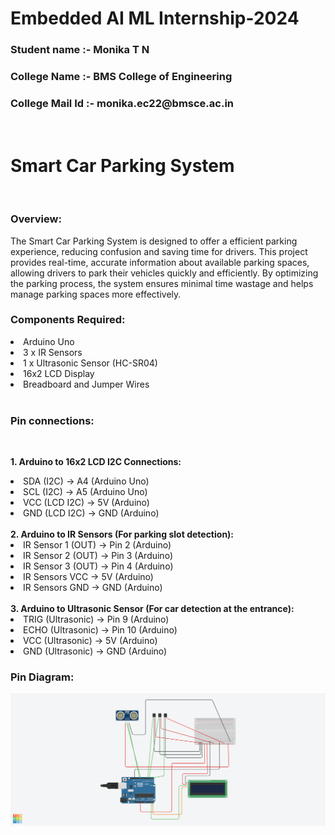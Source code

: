 # Embedded AI ML Internship-2024
<h3> Student name :- Monika T N</h3>
<h3>College Name :- BMS College of Engineering</h3>
<h3> College Mail Id :- monika.ec22@bmsce.ac.in</h3><br>

  
  <h1> Smart Car Parking System</h1><br>
 
  <h3>Overview:</h3> The Smart Car Parking System is designed to offer a efficient parking experience, reducing confusion and saving time for drivers. This project provides real-time, accurate information about available parking spaces, allowing drivers to park their vehicles quickly and efficiently. By optimizing the parking process, the system ensures minimal time wastage and helps manage parking spaces more effectively.<br>
<h3>Components Required:</h3>
<li>Arduino Uno</li>
<li>3 x IR Sensors</li>
<li>1 x Ultrasonic Sensor (HC-SR04)</li>
<li>16x2 LCD Display</li>
<li>Breadboard and Jumper Wires</li><br>
<h3>Pin connections:</h3><br>

<b>1. Arduino to 16x2 LCD I2C Connections:</b>
<li>SDA (I2C) -> A4 (Arduino Uno)</li>
<li>SCL (I2C) -> A5 (Arduino Uno)</li>
<li>VCC (LCD I2C) -> 5V (Arduino)</li>
<li>GND (LCD I2C) -> GND (Arduino)</li><br>
<b>2. Arduino to IR Sensors (For parking slot detection):</b>
<li>IR Sensor 1 (OUT) -> Pin 2 (Arduino)</li>
<li>IR Sensor 2 (OUT) -> Pin 3 (Arduino)</li>
<li>IR Sensor 3 (OUT) -> Pin 4 (Arduino)</li>
<li>IR Sensors VCC -> 5V (Arduino)</li>
<li>IR Sensors GND -> GND (Arduino)</li><br>
<b>3. Arduino to Ultrasonic Sensor (For car detection at the entrance):</b>
<li>TRIG (Ultrasonic) -> Pin 9 (Arduino)</li>
<li>ECHO (Ultrasonic) -> Pin 10 (Arduino)</li>
<li>VCC (Ultrasonic) -> 5V (Arduino)</li>
<li>GND (Ultrasonic) -> GND (Arduino)</li>

<h3> Pin Diagram:</h3>
<img src="Internship/smart_parking_system.png">

  

